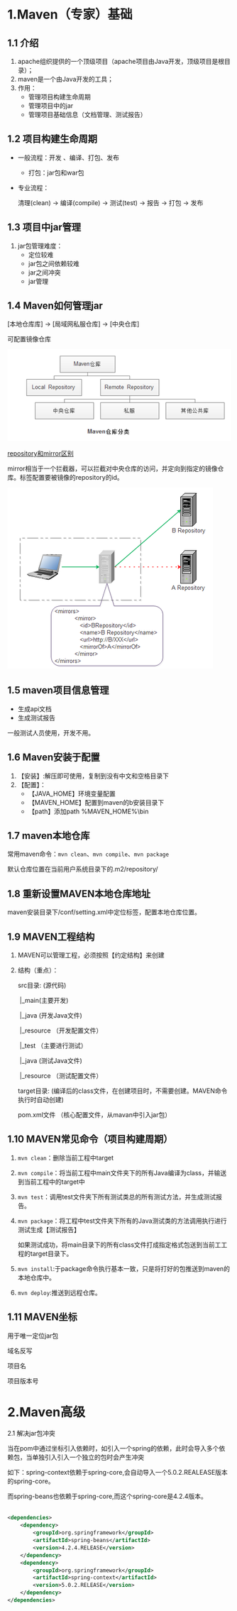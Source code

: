 # 1.Maven（专家）基础

## 1.1 介绍

1. apache组织提供的一个顶级项目（apache项目由Java开发，顶级项目是根目录）；
2. maven是一个由Java开发的工具；
3. 作用：
   - 管理项目构建生命周期
   - 管理项目中的jar
   - 管理项目基础信息（文档管理、测试报告）



## 1.2 项目构建生命周期

- 一般流程：开发 、编译、打包、发布

  - 打包：jar包和war包

- 专业流程：

  清理(clean) -> 编译(compile) -> 测试(test) -> 报告 -> 打包 -> 发布



## 1.3 项目中jar管理

1. jar包管理难度：
   - 定位较难
   - jar包之间依赖较难
   - jar之间冲突
   - jar管理

## 1.4 Maven如何管理jar

[本地仓库库] -> [局域网私服仓库] -> [中央仓库]

可配置镜像仓库

![](./images/maven-repository.png)

[repository和mirror区别](https://www.cnblogs.com/bollen/p/7143551.html)

mirror相当于一个拦截器，可以拦截对中央仓库的访问，并定向到指定的镜像仓库。<mirrorof>标签配置要被镜像的repository的id。

![](./images/mirror.png)

## 1.5 maven项目信息管理

- 生成api文档
- 生成测试报告

一般测试人员使用，开发不用。

## 1.6 Maven安装于配置

1. 【安装】:解压即可使用，复制到没有中文和空格目录下
2. 【配置】：
   - 【JAVA_HOME】环境变量配置
   - 【MAVEN_HOME】配置到maven的b安装目录下
   - 【path】添加path %MAVEN_HOME%\bin

## 1.7 maven本地仓库

常用maven命令：`mvn clean`、`mvn compile`、`mvn package`

默认仓库位置在当前用户系统目录下的.m2/repository/

## 1.8 重新设置MAVEN本地仓库地址

maven安装目录下/conf/setting.xml中定位<localRepository>标签，配置本地仓库位置。

## 1.9 MAVEN工程结构

1. MAVEN可以管理工程，必须按照【约定结构】来创建

2. 结构（重点）：

   src目录:  (源代码)

   ​	|_main(主要开发)

   ​		|_java (开发Java文件)

   ​		|_resource （开发配置文件）

   ​	|_test （主要进行测试）

   ​		|_java (测试Java文件)

   ​		|_resource （测试配置文件）

   target目录: (编译后的class文件，在创建项目时，不需要创建。MAVEN命令执行时自动创建)

   pom.xml文件 （核心配置文件，从mavan中引入jar包）

## 1.10 MAVEN常见命令（项目构建周期）

1. `mvn clean`：删除当前工程中target

2. `mvn compile`：将当前工程中main文件夹下的所有Java编译为class，并输送到当前工程中的target中

3. `mvn test`：调用test文件夹下所有测试类总的所有测试方法，并生成测试报告。

4. `mvn package`：将工程中test文件夹下所有的Java测试类的方法调用执行进行测试生成【测试报告】

   如果测试成功，将main目录下的所有class文件打成指定格式包送到当前工工程的target目录下。

5. `mvn install`:于package命令执行基本一致，只是将打好的包推送到maven的本地仓库中。

6. `mvn deploy`:推送到远程仓库。

## 1.11 MAVEN坐标

用于唯一定位jar包

<groupId>域名反写</groupId>

<artifactId>项目名</artifactId>

<version>项目版本号</version>



# 2.Maven高级

2.1 解决jar包冲突

当在pom中通过坐标引入依赖时，如引入一个spring的依赖，此时会导入多个依赖包，当单独引入引入一个独立的包时会产生冲突

如下：spring-context依赖于spring-core,会自动导入一个5.0.2.REALEASE版本的spring-core。

而spring-beans也依赖于spring-core,而这个spring-core是4.2.4版本。

```xml

<dependencies>
    <dependency>
    	<groupId>org.springframework</groupId>
        <artifactId>spring-beans</artifactId>
        <version>4.2.4.RELEASE</version>
    </dependency>
	<dependency>
        <groupId>org.springframework</groupId>
        <artifactId>spring-context</artifactId>
        <version>5.0.2.RELEASE</version>
    </dependency>
</dependencies>
```

